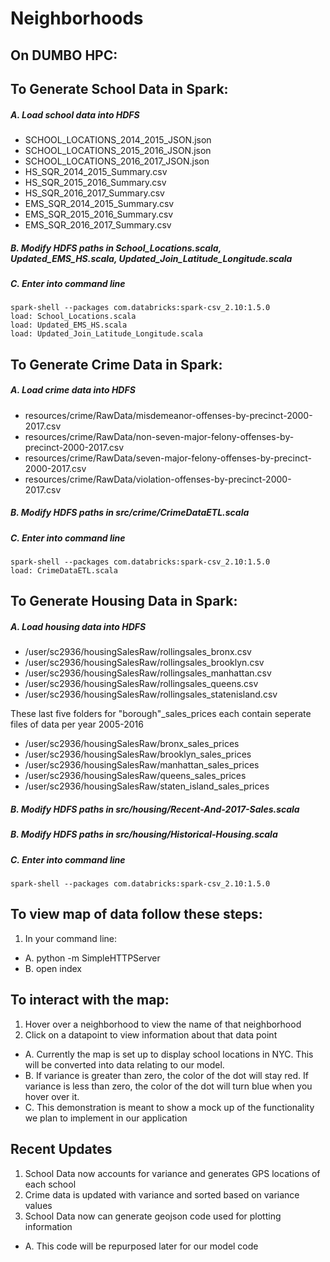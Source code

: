 # Neighborhoods

## On DUMBO HPC:
## To Generate School Data in Spark:

##### A. Load school data into HDFS
- SCHOOL_LOCATIONS_2014_2015_JSON.json
- SCHOOL_LOCATIONS_2015_2016_JSON.json
- SCHOOL_LOCATIONS_2016_2017_JSON.json
- HS_SQR_2014_2015_Summary.csv
- HS_SQR_2015_2016_Summary.csv
- HS_SQR_2016_2017_Summary.csv
- EMS_SQR_2014_2015_Summary.csv
- EMS_SQR_2015_2016_Summary.csv
- EMS_SQR_2016_2017_Summary.csv

##### B. Modify HDFS paths in School_Locations.scala, Updated_EMS_HS.scala, Updated_Join_Latitude_Longitude.scala

##### C. Enter into command line
```module load spark
spark-shell --packages com.databricks:spark-csv_2.10:1.5.0
load: School_Locations.scala
load: Updated_EMS_HS.scala
load: Updated_Join_Latitude_Longitude.scala
```

## To Generate Crime Data in Spark:
##### A. Load crime data into HDFS
- resources/crime/RawData/misdemeanor-offenses-by-precinct-2000-2017.csv
- resources/crime/RawData/non-seven-major-felony-offenses-by-precinct-2000-2017.csv
- resources/crime/RawData/seven-major-felony-offenses-by-precinct-2000-2017.csv
- resources/crime/RawData/violation-offenses-by-precinct-2000-2017.csv

##### B. Modify HDFS paths in src/crime/CrimeDataETL.scala

##### C. Enter into command line
```module load spark
spark-shell --packages com.databricks:spark-csv_2.10:1.5.0
load: CrimeDataETL.scala
```
## To Generate Housing Data in Spark:
##### A. Load housing data into HDFS
- /user/sc2936/housingSalesRaw/rollingsales_bronx.csv
- /user/sc2936/housingSalesRaw/rollingsales_brooklyn.csv
- /user/sc2936/housingSalesRaw/rollingsales_manhattan.csv
- /user/sc2936/housingSalesRaw/rollingsales_queens.csv
- /user/sc2936/housingSalesRaw/rollingsales_statenisland.csv

These last five folders for "borough"_sales_prices each contain seperate files of data per year 2005-2016
- /user/sc2936/housingSalesRaw/bronx_sales_prices
- /user/sc2936/housingSalesRaw/brooklyn_sales_prices
- /user/sc2936/housingSalesRaw/manhattan_sales_prices
- /user/sc2936/housingSalesRaw/queens_sales_prices
- /user/sc2936/housingSalesRaw/staten_island_sales_prices

##### B. Modify HDFS paths in src/housing/Recent-And-2017-Sales.scala
##### B. Modify HDFS paths in src/housing/Historical-Housing.scala

##### C. Enter into command line
```module load spark
spark-shell --packages com.databricks:spark-csv_2.10:1.5.0 
```

## To view map of data follow these steps:
1. In your command line:
- A. python -m SimpleHTTPServer
- B. open index

## To interact with the map:
1. Hover over a neighborhood to view the name of that neighborhood
2. Click on a datapoint to view information about that data point
- A. Currently the map is set up to display school locations in NYC. This will be converted into data relating to our model.
- B. If variance is greater than zero, the color of the dot will stay red. If variance is less than zero, the color of the dot will turn blue when you hover over it.
- C. This demonstration is meant to show a mock up of the functionality we plan to implement in our application

## Recent Updates
1. School Data now accounts for variance and generates GPS locations of each school
2. Crime data is updated with variance and sorted based on variance values
3. School Data now can generate geojson code used for plotting information
- A. This code will be repurposed later for our model code



